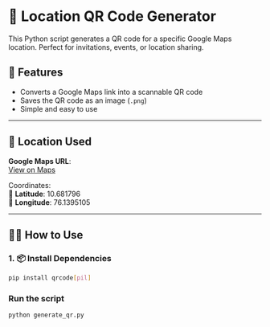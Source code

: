 # 📍 Location QR Code Generator

This Python script generates a QR code for a specific Google Maps location. Perfect for invitations, events, or location sharing.

## 🚀 Features

- Converts a Google Maps link into a scannable QR code
- Saves the QR code as an image (`.png`)
- Simple and easy to use

---

## 🔗 Location Used

**Google Maps URL**:  
[View on Maps](https://www.google.com/maps/place/10%C2%B040'54.5%22N+76%C2%B008'22.2%22E/@10.681796,76.1395105,17z/data=!3m1!4b1!4m4!3m3!8m2!3d10.681796!4d76.1395105?entry=ttu&g_ep=EgoyMDI1MDcyMy4wIKXMDSoASAFQAw%3D%3D)

Coordinates:  
📍 **Latitude**: 10.681796  
📍 **Longitude**: 76.1395105

---

## 🧑‍💻 How to Use

### 1. 📦 Install Dependencies
```bash
pip install qrcode[pil]
```

### Run the script
```bash 
python generate_qr.py
```